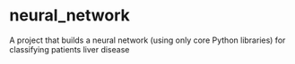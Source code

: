 # neural_network
A project that builds a neural network (using only core Python libraries) for classifying patients liver disease
